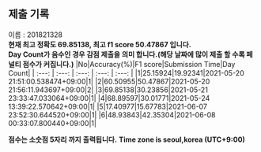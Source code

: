 


  
## 제출 기록  
이름 : 201821328  
**현재 최고 정확도 69.85138, 최고 f1 score 50.47867 입니다.**  
**Day Count가 음수인 경우 감점 제출을 의미 합니다.(해당 날짜에 많이 제출 할 수록 페널티 점수가 커집니다.)**
|No|Accuracy(%)|F1 score|Submission Time|Day Count|
| :---: | :---: | :---: | :---: | :---: |
|1|25.15924|19.92341|2021-05-20 21:51:00.538474+09:00|1|
|2|60.50955|50.47867|2021-05-20 21:56:11.943697+09:00|2|
|3|69.85138|30.23856|2021-05-21 23:33:47.033064+09:00|1|
|4|68.89597|30.01771|2021-05-24 13:39:22.570642+09:00|1|
|5|17.40977|15.67783|2021-06-07 23:52:30.644520+09:00|1|
|6|48.93843|42.35304|2021-06-08 00:33:07.800440+09:00|1|


**점수는 소숫점 5자리 까지 출력됩니다.**
**Time zone is seoul,korea (UTC+9:00)**

